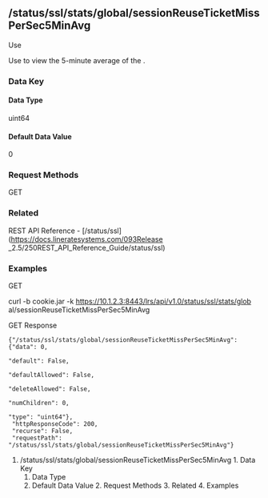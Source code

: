 ## /status/ssl/stats/global/sessionReuseTicketMissPerSec5MinAvg

Use

Use to view the 5-minute average of the .

### Data Key

#### Data Type

uint64

#### Default Data Value

0

### Request Methods

GET

### Related

REST API Reference - [/status/ssl](https://docs.lineratesystems.com/093Release
_2.5/250REST_API_Reference_Guide/status/ssl)

### Examples

GET

curl -b cookie.jar -k https://10.1.2.3:8443/lrs/api/v1.0/status/ssl/stats/glob
al/sessionReuseTicketMissPerSec5MinAvg

GET Response

    
    {"/status/ssl/stats/global/sessionReuseTicketMissPerSec5MinAvg": {"data": 0,
                                                                       "default": False,
                                                                       "defaultAllowed": False,
                                                                       "deleteAllowed": False,
                                                                       "numChildren": 0,
                                                                       "type": "uint64"},
     "httpResponseCode": 200,
     "recurse": False,
     "requestPath": "/status/ssl/stats/global/sessionReuseTicketMissPerSec5MinAvg"}
    

  1. /status/ssl/stats/global/sessionReuseTicketMissPerSec5MinAvg
    1. Data Key
      1. Data Type
      2. Default Data Value
    2. Request Methods
    3. Related
    4. Examples

